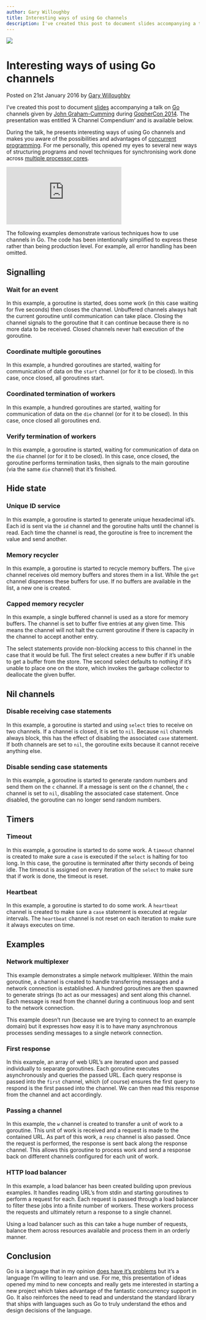 ```yaml
---
author: Gary Willoughby
title: Interesting ways of using Go channels
description: I've created this post to document slides accompanying a talk on Go channels given by John Graham-Cumming during GopherCon 2014. The presentation was entitled 'A Channel Compendium' and is available to view on youtub.com.
---
```


![](/articles/images/interesting-ways-of-using-go-channels-banner.jpg)

# Interesting ways of using Go channels

<time>Posted on 21st January 2016 by [Gary Willoughby](/pages/about.html)</time>

I’ve created this post to document [slides](https://www.slideshare.net/cloudflare/a-channel-compendium) accompanying a talk on [Go](https://golang.org/) channels given by [John Graham-Cumming](https://en.wikipedia.org/wiki/John_Graham-Cumming) during [GopherCon 2014](https://www.gophercon.com/). The presentation was entitled ‘A Channel Compendium‘ and is available below.

During the talk, he presents interesting ways of using Go channels and makes you aware of the possibilities and advantages of [concurrent programming](https://en.wikipedia.org/wiki/Concurrent_computing). For me personally, this opened my eyes to several new ways of structuring programs and novel techniques for synchronising work done across [multiple processor cores](https://en.wikipedia.org/wiki/Parallel_computing).

<iframe class="youtube" src="https://www.youtube.com/embed/SmoM1InWXr0" frameborder="0" allowfullscreen></iframe>

The following examples demonstrate various techniques how to use channels in Go. The code has been intentionally simplified to express these rather than being production level. For example, all error handling has been omitted.

## Signalling

### Wait for an event

In this example, a goroutine is started, does some work (in this case waiting for five seconds) then closes the channel. Unbuffered channels always halt the current goroutine until communication can take place. Closing the channel signals to the goroutine that it can continue because there is no more data to be received. Closed channels never halt execution of the goroutine.

<script src="https://gist.github.com/nomad-software/aa3f5d242f6afbf3f0eed390b7dab0c0.js"></script>

### Coordinate multiple goroutines

In this example, a hundred goroutines are started, waiting for communication of data on the `start` channel (or for it to be closed). In this case, once closed, all goroutines start.

<script src="https://gist.github.com/nomad-software/9714bef93f932b028f2bd6ec0c7be138.js"></script>

### Coordinated termination of workers

In this example, a hundred goroutines are started, waiting for communication of data on the `die` channel (or for it to be closed). In this case, once closed all goroutines end.

<script src="https://gist.github.com/nomad-software/b2c2e936f22f8f353bc09a42c7f82398.js"></script>

### Verify termination of workers

In this example, a goroutine is started, waiting for communication of data on the `die` channel (or for it to be closed). In this case, once closed, the goroutine performs termination tasks, then signals to the main goroutine (via the same `die` channel) that it’s finished.

<script src="https://gist.github.com/nomad-software/36ca3d628f524c07256d33512799c321.js"></script>

## Hide state

### Unique ID service

In this example, a goroutine is started to generate unique hexadecimal id’s. Each id is sent via the `id` channel and the goroutine halts until the channel is read. Each time the channel is read, the goroutine is free to increment the value and send another.

<script src="https://gist.github.com/nomad-software/219b2931e5fc825bca02646043542048.js"></script>

### Memory recycler

In this example, a goroutine is started to recycle memory buffers. The `give` channel receives old memory buffers and stores them in a list. While the `get` channel dispenses these buffers for use. If no buffers are available in the list, a new one is created.

<script src="https://gist.github.com/nomad-software/b29afb25a376c6fbedb40bafad954f4d.js"></script>

### Capped memory recycler

In this example, a single buffered channel is used as a store for memory buffers. The channel is set to buffer five entries at any given time. This means the channel will not halt the current goroutine if there is capacity in the channel to accept another entry.

The select statements provide non-blocking access to this channel in the case that it would be full. The first select creates a new buffer if it’s unable to get a buffer from the store. The second select defaults to nothing if it’s unable to place one on the store, which invokes the garbage collector to deallocate the given buffer.

<script src="https://gist.github.com/nomad-software/c6cb83b41a0222e5c995302cd6a60626.js"></script>

## Nil channels

### Disable receiving case statements

In this example, a goroutine is started and using `select` tries to receive on two channels. If a channel is closed, it is set to `nil`. Because `nil` channels always block, this has the effect of disabling the associated `case` statement. If both channels are set to `nil`, the goroutine exits because it cannot receive anything else.

<script src="https://gist.github.com/nomad-software/8f34e50f561ce54d3a46443880618f55.js"></script>

### Disable sending case statements

In this example, a goroutine is started to generate random numbers and send them on the `c` channel. If a message is sent on the `d` channel, the `c` channel is set to `nil`, disabling the associated case statement. Once disabled, the goroutine can no longer send random numbers.

<script src="https://gist.github.com/nomad-software/a97f5ba70a1c93ce9f34b3c9f0b3111f.js"></script>

## Timers

### Timeout

In this example, a goroutine is started to do some work. A `timeout` channel is created to make sure a `case` is executed if the `select` is halting for too long. In this case, the goroutine is terminated after thirty seconds of being idle. The timeout is assigned on every iteration of the `select` to make sure that if work is done, the timeout is reset.

<script src="https://gist.github.com/nomad-software/0ff7b3bd50a91d366b9949c1cf84648d.js"></script>

### Heartbeat

In this example, a goroutine is started to do some work. A `heartbeat` channel is created to make sure a `case` statement is executed at regular intervals. The `heartbeat` channel is not reset on each iteration to make sure it always executes on time.

<script src="https://gist.github.com/nomad-software/eae38fe99db4976f1b2d47abe7042329.js"></script>

## Examples

### Network multiplexer

This example demonstrates a simple network multiplexer. Within the main goroutine, a channel is created to handle transferring messages and a network connection is established. A hundred goroutines are then spawned to generate strings (to act as our messages) and sent along this channel. Each message is read from the channel during a continuous loop and sent to the network connection.

This example doesn’t run (because we are trying to connect to an example domain) but it expresses how easy it is to have many asynchronous processes sending messages to a single network connection.

<script src="https://gist.github.com/nomad-software/b2b1faf4383d5c0fe86e4aa0cf0ae5a0.js"></script>

### First response

In this example, an array of web URL’s are iterated upon and passed individually to separate goroutines. Each goroutine executes asynchronously and queries the passed URL. Each query response is passed into the `first` channel, which (of course) ensures the first query to respond is the first passed into the channel. We can then read this response from the channel and act accordingly.

<script src="https://gist.github.com/nomad-software/1cd5e1448c91037bae786b017217b780.js"></script>

### Passing a channel

In this example, the `w` channel is created to transfer a unit of work to a goroutine. This unit of work is received and a request is made to the contained URL. As part of this work, a `resp` channel is also passed. Once the request is performed, the response is sent back along the response channel. This allows this goroutine to process work and send a response back on different channels configured for each unit of work.

<script src="https://gist.github.com/nomad-software/43874dbd7c3024afca5d0c732816f83e.js"></script>

### HTTP load balancer

In this example, a load balancer has been created building upon previous examples. It handles reading URL’s from stdin and starting goroutines to perform a request for each. Each request is passed through a load balancer to filter these jobs into a finite number of workers. These workers process the requests and ultimately return a response to a single channel.

Using a load balancer such as this can take a huge number of requests, balance them across resources available and process them in an orderly manner.

<script src="https://gist.github.com/nomad-software/d5da97074ae4788da362b095c5f45a1d.js"></script>

## Conclusion

Go is a language that in my opinion [does have it’s problems](/articles/why-gos-design-is-a-disservice-to-intelligent-programmers.html) but it’s a language I’m willing to learn and use. For me, this presentation of ideas opened my mind to new concepts and really gets me interested in starting a new project which takes advantage of the fantastic concurrency support in Go. It also reinforces the need to read and understand the standard library that ships with languages such as Go to truly understand the ethos and design decisions of the language.
